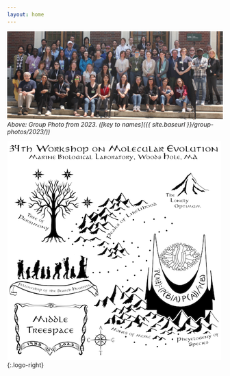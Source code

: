 ```yaml
---
layout: home
---
```

![Group photo from 2023 workshop](assets/img/group-photos/group-photo-2023.jpg)
_Above: Group Photo from 2023. ([key to names]({{ site.baseurl }}/group-photos/2023/))_

![2023 t-shirt design](assets/img/tshirt-2023-small.png){:.logo-right}

